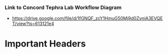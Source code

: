 ### Link to Concord Tephra Lab Workflow Diagram
- https://drive.google.com/file/d/1fGNQF_zcY1HmuG50Mj9d0ZvniA3EVQET/view?ts=613121e4

# Important  Headers